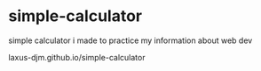 # simple-calculator
simple calculator i made to practice my information about web dev 

laxus-djm.github.io/simple-calculator
